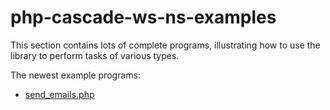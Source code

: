 # php-cascade-ws-ns-examples
<p>This section contains lots of complete programs, illustrating how to use the library to perform tasks of various types.</p>

<p>The newest example programs:</p>
<ul>
<li><a href="https://github.com/suny-upstate-cwt/php-cascade-ws-ns-examples/blob/master/db/send_emails.php">send_emails.php</a></li>
</ul>